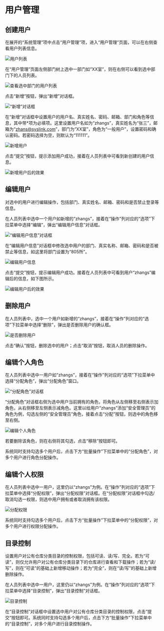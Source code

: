 # 用户管理



## 创建用户

在展开的“系统管理”项中点击“用户管理”项，进入“用户管理”页面，可以在右侧查看用户列表信息。

![&#x7528;&#x6237;&#x5217;&#x8868;](../.gitbook/assets/chuang-jian-yong-hu-1.png)

在“用户管理”页面左侧部门树上选中一部门如“XX室”，则在右侧可以看到选中部门下的人员列表。

![&#x67E5;&#x770B;&#x9009;&#x4E2D;&#x90E8;&#x95E8;&#x7684;&#x7528;&#x6237;&#x5217;&#x8868;](../.gitbook/assets/chuang-jian-yong-hu-2.png)

点击“新增”按钮，弹出“新增”对话框。

![&#x201C;&#x65B0;&#x589E;&#x201D;&#x5BF9;&#x8BDD;&#x6846;](../.gitbook/assets/chuang-jian-yong-hu-3.png)

在“新增”对话框中设置用户的用户名、真实姓名、密码、邮箱、部门和角色等信息，其中带\*项为必填项。这里设置用户名如为“zhangs”，真实姓名为“张三”，邮箱为“zhans@syslink.com”，部门为“XX室”，角色为“一般用户”，设置密码和确认密码。若密码选择为空，则默认为“111111”。

![&#x65B0;&#x589E;&#x7528;&#x6237;](../.gitbook/assets/chuang-jian-yong-hu-4.png)

点击“提交”按钮，提示添加用户成功，接着在人员列表中可看到新创建的用户信息。

![&#x65B0;&#x589E;&#x7528;&#x6237;&#x540E;&#x7684;&#x6548;&#x679C;](../.gitbook/assets/chuang-jian-yong-hu-5.png)

## 编辑用户

对选中的用户进行编辑操作，包括部门、真实姓名、邮箱、密码和是否禁止登录等信息。

在人员列表中选中一个用户如新增的“zhangs”，接着在“操作”列对应的“选项”下拉菜单中选择“编辑”，弹出“编辑用户信息”对话框。

![&#x201C;&#x7F16;&#x8F91;&#x7528;&#x6237;&#x4FE1;&#x606F;&#x201D;&#x5BF9;&#x8BDD;&#x6846;](../.gitbook/assets/bian-ji-yong-hu-1.png)

在“编辑用户信息”对话框中修改选中用户的部门、真实名称、邮箱、密码和是否被禁止等信息，如这里将部门设置为“805所”。

![&#x7F16;&#x8F91;&#x7528;&#x6237;&#x4FE1;&#x606F;](../.gitbook/assets/bian-ji-yong-hu-2.png)

点击“提交”按钮，提示编辑用户成功。接着在人员列表中可看到用户“zhangs”编辑后的信息，如下图所示。

![&#x7F16;&#x8F91;&#x7528;&#x6237;&#x540E;&#x7684;&#x6548;&#x679C;](../.gitbook/assets/bian-ji-yong-hu-3.png)

## 删除用户

在人员列表中，选中一个用户如新增的“zhangs”，接着在“操作”列对应的“选项”下拉菜单中选择“删除”，弹出是否删除用户的确认框。

![&#x662F;&#x5426;&#x5220;&#x9664;&#x7528;&#x6237;](../.gitbook/assets/shan-chu-yong-hu-1.png)

点击“确认”按钮，删除选中的用户；点击“取消”按钮，取消人员的删除操作。

## 编辑个人角色

在人员列表中选中一用户如“zhangs”，接着在“操作”列对应的“选项”下拉菜单中选择“分配角色”，弹出“分配角色”窗口。

![&#x201C;&#x5206;&#x914D;&#x89D2;&#x8272;&#x201D;&#x5BF9;&#x8BDD;&#x6846;](../.gitbook/assets/bian-ji-ge-ren-jiao-se-1.png)

“分配角色”对话框右侧为选中用户当前拥有的角色，将角色从左侧移至右侧表示加角色，从右侧移至左侧表示减角色。这里以给用户“zhangs”添加“安全管理员”的角色为例，勾选左侧的“安全管理员”角色，接着点击“分配”按钮，则选中的角色移至右侧。

![&#x7F16;&#x8F91;&#x4E2A;&#x4EBA;&#x89D2;&#x8272;](../.gitbook/assets/bian-ji-ge-ren-jiao-se-2.png)

若要删除该角色，则在右侧将其勾选，点击“移除”按钮即可。

系统同时支持勾选多个用户后，点击下方“批量操作”下拉菜单中的“分配角色”，对多个用户进行角色分配操作。

## 编辑个人权限

在人员列表中选中一用户，这里仍以“zhangs”为例。在“操作”列对应的“选项”下拉菜单中选择“分配权限”，弹出“分配权限”对话框。在“分配权限”对话框中勾选/取消勾选一权限，则选中用户拥有或者取消拥有该权限。

![&#x5206;&#x914D;&#x6743;&#x9650;](../.gitbook/assets/bian-ji-ge-ren-quan-xian.png)

系统同时支持勾选多个用户后，点击下方“批量操作”下拉菜单中的“分配权限”，对多个用户进行权限分配操作。

## 目录控制

设置用户对公有仓库分类目录的控制权限，包括可读、读/写、完全。若为“可读”，则仅允许用户对公有仓库分类目录下的仓库进行查看和下载操作；若为“读/写”，则在“可读”的基础上新增移动操作；若为“完全”，则在“读/写”的基础上新增删除操作。

在人员列表中选中一用户，这里仍以“zhangs”为例。在“操作”列对应的“选项”下拉菜单中选择“目录控制”，弹出“目录控制”对话框。

![&#x76EE;&#x5F55;&#x63A7;&#x5236;](../.gitbook/assets/mu-lu-kong-zhi-1.png)

在“目录控制”对话框中设置选中用户对公有仓库分类目录的控制权限，点击“提交“按钮即可。系统同时支持勾选多个用户后，点击下方“批量操作”下拉菜单中的“目录控制”，对多个用户进行目录控制操作。

